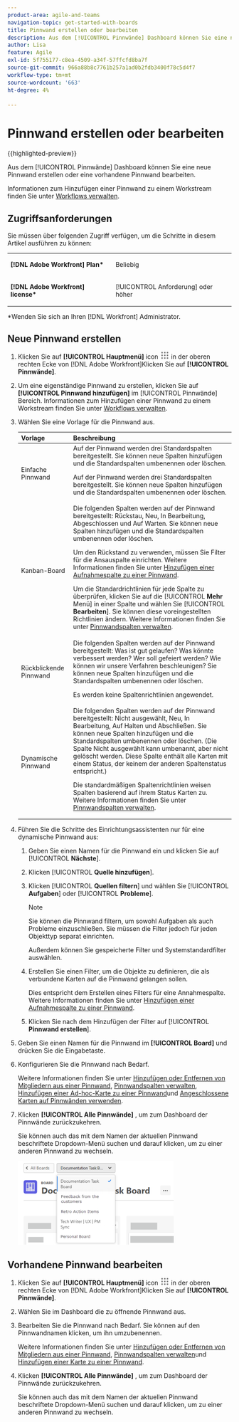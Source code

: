 ```yaml
---
product-area: agile-and-teams
navigation-topic: get-started-with-boards
title: Pinnwand erstellen oder bearbeiten
description: Aus dem [!UICONTROL Pinnwände] Dashboard können Sie eine neue Pinnwand erstellen oder eine vorhandene Pinnwand bearbeiten.
author: Lisa
feature: Agile
exl-id: 5f755177-c8ea-4509-a34f-57ffcfd8ba7f
source-git-commit: 966a88b8c7761b257a1ad0b2fdb3400f78c5d4f7
workflow-type: tm+mt
source-wordcount: '663'
ht-degree: 4%

---
```


# Pinnwand erstellen oder bearbeiten

{{highlighted-preview}}

Aus dem [!UICONTROL Pinnwände] Dashboard können Sie eine neue Pinnwand erstellen oder eine vorhandene Pinnwand bearbeiten.

Informationen zum Hinzufügen einer Pinnwand zu einem Workstream finden Sie unter [Workflows verwalten](/help/quicksilver/agile/use-boards-agile-planning-tools/manage-collections.md).

## Zugriffsanforderungen

Sie müssen über folgenden Zugriff verfügen, um die Schritte in diesem Artikel ausführen zu können:

<table style="table-layout:auto"> 
 <col> 
 <col> 
 <tbody> 
  <tr> 
   <td role="rowheader"><strong>[!DNL Adobe Workfront] Plan*</strong></td> 
   <td> <p>Beliebig</p> </td> 
  </tr> 
  <tr> 
   <td role="rowheader"><strong>[!DNL Adobe Workfront] license*</strong></td> 
   <td> <p>[!UICONTROL Anforderung] oder höher</p> </td> 
  </tr> 
 </tbody> 
</table>

&#42;Wenden Sie sich an Ihren [!DNL Workfront] Administrator.

## Neue Pinnwand erstellen

1. Klicken Sie auf **[!UICONTROL Hauptmenü]** icon ![](assets/main-menu-icon.png) in der oberen rechten Ecke von [!DNL Adobe Workfront]Klicken Sie auf **[!UICONTROL Pinnwände]**.
1. Um eine eigenständige Pinnwand zu erstellen, klicken Sie auf **[!UICONTROL Pinnwand hinzufügen]** im [!UICONTROL Pinnwände] Bereich. Informationen zum Hinzufügen einer Pinnwand zu einem Workstream finden Sie unter [Workflows verwalten](/help/quicksilver/agile/use-boards-agile-planning-tools/manage-collections.md).

1. Wählen Sie eine Vorlage für die Pinnwand aus.

   | Vorlage | Beschreibung |
   |---------|----------|
   | Einfache Pinnwand | Auf der Pinnwand werden drei Standardspalten bereitgestellt. Sie können neue Spalten hinzufügen und die Standardspalten umbenennen oder löschen. <p>Auf der Pinnwand werden drei Standardspalten bereitgestellt. Sie können neue Spalten hinzufügen und die Standardspalten umbenennen oder löschen. |
   | Kanban-Board | Die folgenden Spalten werden auf der Pinnwand bereitgestellt: Rückstau, Neu, In Bearbeitung, Abgeschlossen und Auf Warten. Sie können neue Spalten hinzufügen und die Standardspalten umbenennen oder löschen.<p>Um den Rückstand zu verwenden, müssen Sie Filter für die Ansauspalte einrichten. Weitere Informationen finden Sie unter [Hinzufügen einer Aufnahmespalte zu einer Pinnwand](/help/quicksilver/agile/use-boards-agile-planning-tools/add-intake-column-to-board.md). <p>Um die Standardrichtlinien für jede Spalte zu überprüfen, klicken Sie auf die [!UICONTROL **Mehr** Menü] in einer Spalte und wählen Sie [!UICONTROL **Bearbeiten**]. Sie können diese voreingestellten Richtlinien ändern. Weitere Informationen finden Sie unter [Pinnwandspalten verwalten](/help/quicksilver/agile/get-started-with-boards/manage-board-columns.md). |
   | Rückblickende Pinnwand | Die folgenden Spalten werden auf der Pinnwand bereitgestellt: Was ist gut gelaufen? Was könnte verbessert werden? Wer soll gefeiert werden? Wie können wir unsere Verfahren beschleunigen? Sie können neue Spalten hinzufügen und die Standardspalten umbenennen oder löschen. <p>Es werden keine Spaltenrichtlinien angewendet. |
   | <span class="preview">Dynamische Pinnwand</span> | <span class="preview">Die folgenden Spalten werden auf der Pinnwand bereitgestellt: Nicht ausgewählt, Neu, In Bearbeitung, Auf Halten und Abschließen. Sie können neue Spalten hinzufügen und die Standardspalten umbenennen oder löschen. (Die Spalte Nicht ausgewählt kann umbenannt, aber nicht gelöscht werden. Diese Spalte enthält alle Karten mit einem Status, der keinem der anderen Spaltenstatus entspricht.) <p>Die standardmäßigen Spaltenrichtlinien weisen Spalten basierend auf ihrem Status Karten zu. Weitere Informationen finden Sie unter [Pinnwandspalten verwalten](/help/quicksilver/agile/get-started-with-boards/manage-board-columns.md).</span> |

1. <span class="preview">Führen Sie die Schritte des Einrichtungsassistenten nur für eine dynamische Pinnwand aus:</span>

   <div class="preview">

   1. Geben Sie einen Namen für die Pinnwand ein und klicken Sie auf [!UICONTROL **Nächste**].
   1. Klicken [!UICONTROL **Quelle hinzufügen**].
   1. Klicken [!UICONTROL **Quellen filtern**] und wählen Sie [!UICONTROL **Aufgaben**] oder [!UICONTROL **Probleme**].

      >[!NOTE]
      >
      >Sie können die Pinnwand filtern, um sowohl Aufgaben als auch Probleme einzuschließen. Sie müssen die Filter jedoch für jeden Objekttyp separat einrichten.
      >
      >Außerdem können Sie gespeicherte Filter und Systemstandardfilter auswählen.

   1. Erstellen Sie einen Filter, um die Objekte zu definieren, die als verbundene Karten auf die Pinnwand gelangen sollen.

      Dies entspricht dem Erstellen eines Filters für eine Annahmespalte. Weitere Informationen finden Sie unter [Hinzufügen einer Aufnahmespalte zu einer Pinnwand](/help/quicksilver/agile/use-boards-agile-planning-tools/add-intake-column-to-board.md).

   1. Klicken Sie nach dem Hinzufügen der Filter auf [!UICONTROL **Pinnwand erstellen**].

   </div>

1. Geben Sie einen Namen für die Pinnwand im **[!UICONTROL Board]** und drücken Sie die Eingabetaste.
1. Konfigurieren Sie die Pinnwand nach Bedarf.

   Weitere Informationen finden Sie unter [Hinzufügen oder Entfernen von Mitgliedern aus einer Pinnwand](../../agile/get-started-with-boards/add-members-to-board.md), [Pinnwandspalten verwalten](../../agile/get-started-with-boards/manage-board-columns.md), [Hinzufügen einer Ad-hoc-Karte zu einer Pinnwand](../../agile/get-started-with-boards/add-card-to-board.md)und [Angeschlossene Karten auf Pinnwänden verwenden](/help/quicksilver/agile/get-started-with-boards/connected-cards.md).

1. Klicken **[!UICONTROL Alle Pinnwände]** , um zum Dashboard der Pinnwände zurückzukehren.

   Sie können auch das mit dem Namen der aktuellen Pinnwand beschriftete Dropdown-Menü suchen und darauf klicken, um zu einer anderen Pinnwand zu wechseln.

   ![Liste der Foren](assets/boards-button-list-of-boards-350x188.png)

## Vorhandene Pinnwand bearbeiten

1. Klicken Sie auf **[!UICONTROL Hauptmenü]** icon ![](assets/main-menu-icon.png) in der oberen rechten Ecke von [!DNL Adobe Workfront]Klicken Sie auf **[!UICONTROL Pinnwände]**.
1. Wählen Sie im Dashboard die zu öffnende Pinnwand aus.
1. Bearbeiten Sie die Pinnwand nach Bedarf. Sie können auf den Pinnwandnamen klicken, um ihn umzubenennen.

   Weitere Informationen finden Sie unter [Hinzufügen oder Entfernen von Mitgliedern aus einer Pinnwand](../../agile/get-started-with-boards/add-members-to-board.md), [Pinnwandspalten verwalten](../../agile/get-started-with-boards/manage-board-columns.md)und [Hinzufügen einer Karte zu einer Pinnwand](../../agile/get-started-with-boards/add-card-to-board.md).

1. Klicken **[!UICONTROL Alle Pinnwände]** , um zum Dashboard der Pinnwände zurückzukehren.

   Sie können auch das mit dem Namen der aktuellen Pinnwand beschriftete Dropdown-Menü suchen und darauf klicken, um zu einer anderen Pinnwand zu wechseln.
